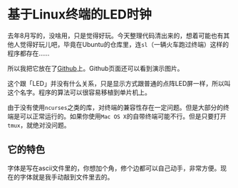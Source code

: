 # 基于Linux终端的LED时钟



去年8月写的，没啥用，只是觉得好玩。今天整理代码清出来的，想着可能也有其他人觉得好玩儿吧，毕竟在Ubuntu的仓库里，连`sl`（一辆火车跑过终端）这样的程序都存在……

所以我把它放在了[Github][github]上。Github页面还可以看到演示图片。

这个跟「LED」并没有什么关系，只是显示方式跟普通的点阵LED屏一样，所以叫这个名字。程序的算法可以很容易移植到单片机上。

由于没有使用`ncurses`之类的库，对终端的兼容性存在一定问题。但是大部分的终端是可以正常运行的。如果你使用`Mac OS X`的自带终端可能不行。但是只要打开`tmux`，就绝对没问题。


## 它的特色

字体是写在ascii文件里的，你想加个角，修个边都可以自己动手，非常方便。现在的字体就是我手动敲到文件里去的。


[github]: https://github.com/madmuggle/TermClock_C


